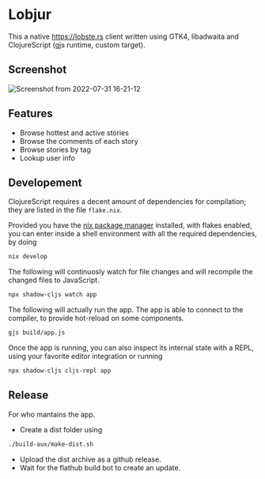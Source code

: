 # Lobjur

This a native https://lobste.rs client written using GTK4, libadwaita and ClojureScript (gjs runtime, custom target). 

## Screenshot
![Screenshot from 2022-07-31 16-21-12](https://user-images.githubusercontent.com/23294184/182030992-7b95dcf3-3428-4eb3-b9fa-38413cbde99b.png)





## Features
- Browse hottest and active stories
- Browse the comments of each story
- Browse stories by tag
- Lookup user info

## Developement

ClojureScript requires a decent amount of dependencies for compilation; they are listed in the file `flake.nix`.

Provided you have the [nix package manager](https://nixos.org/download.html) installed, with flakes enabled, you can enter inside a shell environment with all the required dependencies, by doing

```sh
nix develop
```

The following will continuosly watch for file changes and will recompile the changed files to JavaScript.

```sh
npx shadow-cljs watch app
```

The following will actually run the app. The app is able to connect to the compiler, to provide hot-reload on some components.

```sh
gjs build/app.js
```

Once the app is running, you can also inspect its internal state with a REPL, using your favorite editor integration or running

```sh
npx shadow-cljs cljs-repl app
```

## Release

For who mantains the app.

- Create a dist folder using

```sh
./build-aux/make-dist.sh
```

- Upload the dist archive as a github release. 
- Wait for the flathub build bot to create an update.

